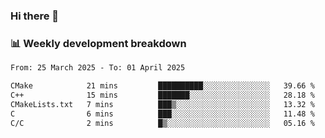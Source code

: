 ### Hi there 👋

### 📊 Weekly development breakdown
<!--START_SECTION:waka-->

```txt
From: 25 March 2025 - To: 01 April 2025

CMake            21 mins         ██████████░░░░░░░░░░░░░░░   39.66 %
C++              15 mins         ███████░░░░░░░░░░░░░░░░░░   28.18 %
CMakeLists.txt   7 mins          ███▒░░░░░░░░░░░░░░░░░░░░░   13.32 %
C                6 mins          ███░░░░░░░░░░░░░░░░░░░░░░   11.48 %
C/C              2 mins          █▒░░░░░░░░░░░░░░░░░░░░░░░   05.16 %
```

<!--END_SECTION:waka-->
